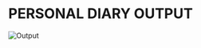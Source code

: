 # PERSONAL DIARY OUTPUT

![Output](https://user-images.githubusercontent.com/98948425/155311026-2238e9aa-a0b3-40c9-a388-5b1f2d9d0ae1.jpeg)

